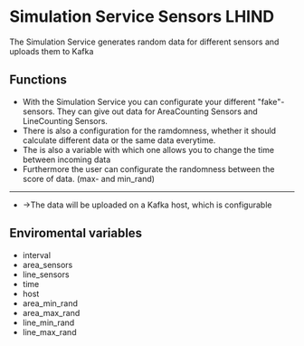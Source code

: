 # Simulation Service Sensors LHIND

The Simulation Service generates random data for different sensors and uploads them to Kafka 

## Functions  
- With the Simulation Service you can configurate your different "fake"-sensors. They can give out data for AreaCounting Sensors and LineCounting Sensors.
- There is also a configuration for the ramdomness, whether it should calculate different data or the same data everytime.
- The is also a variable with which one allows you to change the time between incoming data
- Furthermore the user can configurate the randomness between the score of data. (max- and min_rand)

---
- ->The data will be uploaded on a Kafka host, which is configurable



## Enviromental variables
- interval
- area_sensors
- line_sensors
- time
- host
- area_min_rand
- area_max_rand
- line_min_rand
- line_max_rand




